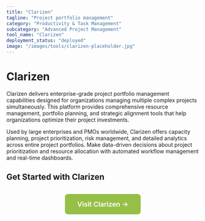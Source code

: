 ```yaml
---
title: "Clarizen"
tagline: "Project portfolio management"
category: "Productivity & Task Management"
subcategory: "Advanced Project Management"
tool_name: "Clarizen"
deployment_status: "deployed"
image: "/images/tools/clarizen-placeholder.jpg"
---
```


# Clarizen

Clarizen delivers enterprise-grade project portfolio management capabilities designed for organizations managing multiple complex projects simultaneously. This platform provides comprehensive resource management, portfolio planning, and strategic alignment tools that help organizations optimize their project investments.

Used by large enterprises and PMOs worldwide, Clarizen offers capacity planning, project prioritization, risk management, and detailed analytics across entire project portfolios. Make data-driven decisions about project prioritization and resource allocation with automated workflow management and real-time dashboards.

## Get Started with Clarizen

<div style="text-align: center; margin: 2rem 0;">
  <a href="https://www.clarizen.com" target="_blank" rel="noopener noreferrer" style="display: inline-block; background: #96BF47; color: white; padding: 1rem 2rem; text-decoration: none; border-radius: 8px; font-weight: 600; font-size: 1.1rem;">Visit Clarizen →</a>
</div>